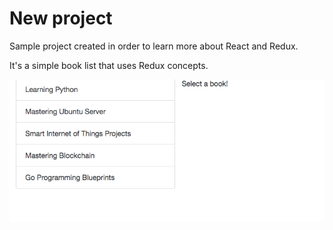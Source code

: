 # New project

Sample project created in order to learn more about React and Redux.

It's a simple book list that uses Redux concepts.

![alt text](https://github.com/luanrubensf/LReactReduxBook/blob/master/doc/app-print.png)